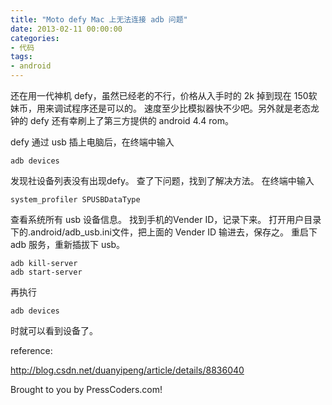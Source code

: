 ```yaml
---
title: "Moto defy Mac 上无法连接 adb 问题"
date: 2013-02-11 00:00:00
categories:
- 代码
tags:
- android
---
```


还在用一代神机 defy，虽然已经老的不行，价格从入手时的 2k 掉到现在 150软妹币，用来调试程序还是可以的。
速度至少比模拟器快不少吧。另外就是老态龙钟的 defy 还有幸刷上了第三方提供的 android 4.4 rom。

defy 通过 usb 插上电脑后，在终端中输入

```
adb devices
```

发现社设备列表没有出现defy。
查了下问题，找到了解决方法。
在终端中输入

```
system_profiler SPUSBDataType
```

查看系统所有 usb 设备信息。
找到手机的Vender ID，记录下来。
打开用户目录下的.android/adb_usb.ini文件，把上面的 Vender ID 输进去，保存之。
重启下 adb 服务，重新插拔下 usb。

```
adb kill-server
adb start-server
```

再执行

```
adb devices
```

时就可以看到设备了。

reference:

http://blog.csdn.net/duanyipeng/article/details/8836040

Brought to you by PressCoders.com!
